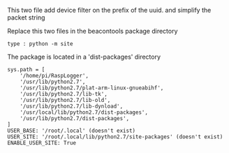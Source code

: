 This two file add device filter on the prefix of the uuid.
and simplify the packet string

Replace this two files in the beacontools package directory  

```
type : python -m site  
```
The package is located in a 'dist-packages'  directory   

```
sys.path = [
    '/home/pi/RaspLogger',  
    '/usr/lib/python2.7',  
    '/usr/lib/python2.7/plat-arm-linux-gnueabihf',  
    '/usr/lib/python2.7/lib-tk',  
    '/usr/lib/python2.7/lib-old',  
    '/usr/lib/python2.7/lib-dynload',  
    '/usr/local/lib/python2.7/dist-packages',  
    '/usr/lib/python2.7/dist-packages',  
]  
USER_BASE: '/root/.local' (doesn't exist)  
USER_SITE: '/root/.local/lib/python2.7/site-packages' (doesn't exist)  
ENABLE_USER_SITE: True  

```
  

